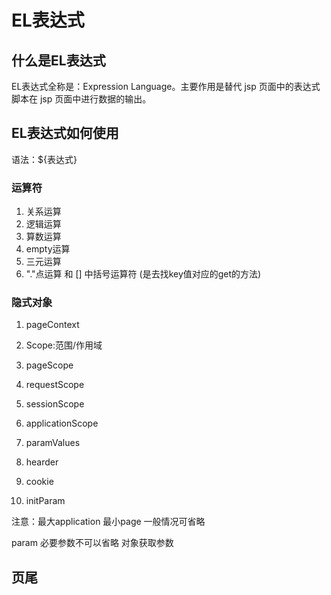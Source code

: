 # EL表达式

## 什么是EL表达式

EL表达式全称是：Expression Language。主要作用是替代 jsp 页面中的表达式脚本在 jsp 页面中进行数据的输出。

## EL表达式如何使用

语法：${表达式}

### 运算符

1. 关系运算
2. 逻辑运算
3. 算数运算
4. empty运算
5. 三元运算
6. "."点运算 和 [] 中括号运算符 (是去找key值对应的get的方法)

### 隐式对象

1. pageContext

2. Scope:范围/作用域

3. pageScope

4. requestScope

5. sessionScope

6. applicationScope

7. paramValues

8. hearder

9. cookie

10. initParam

注意：最大application 最小page 一般情况可省略

param 必要参数不可以省略 对象获取参数

## 页尾
